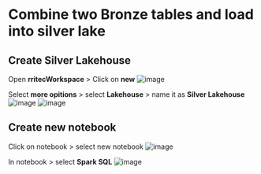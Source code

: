 # Combine two Bronze tables and load into silver lake
## Create Silver Lakehouse
Open **rritecWorkspace** > Click on **new** 
![image](https://github.com/rritec/dataFabric/assets/20516321/623f76ce-d00c-422c-99a5-b00f30a1fc7e)

Select **more opitions** > select **Lakehouse** > name it as **Silver Lakehouse** 
![image](https://github.com/rritec/dataFabric/assets/20516321/53bbbbb5-ae66-4636-addd-1324953e3a73)
![image](https://github.com/rritec/dataFabric/assets/20516321/e1e03cf1-edfe-49e6-94ad-5a4723d0a119)

## Create new notebook
Click on notebook > select new notebook
![image](https://github.com/rritec/dataFabric/assets/20516321/e5c6b126-a0ff-4490-94f0-79a84706c2e9)

In notebook > select **Spark SQL**
![image](https://github.com/rritec/dataFabric/assets/20516321/6f7ff01a-7682-4e11-abbc-95c4d4da5f94)



